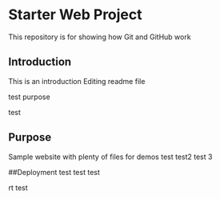 # Starter Web Project

This repository is for showing how Git and GitHub work

## Introduction
This is an introduction
Editing readme file 

test purpose 

test
## Purpose 

Sample website with plenty of files for demos
test
test2 test 3

##Deployment
test test test

rt test